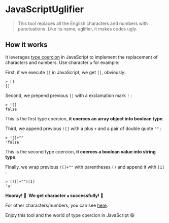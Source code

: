 # JavaScriptUglifier

> This tool replaces all the English characters and numbers with punctuations. Like its name, uglifier, it makes codes ugly.

## How it works

It leverages [type coercion](https://developer.mozilla.org/en-US/docs/Glossary/Type_coercion) in JavaScript to implement the replacement of characters and numbers. Use character `a` for example:

First, if we execute `[]` in JavaScript, we get `[]`, obviously:
```
> []
[]
```

Second, we prepend previous `[]` with a exclamation mark `!` :
```
> ![]
false
```
This is the first type coercion, **it coerces an array object into boolean type**.

Third, we append previous `![]` with a plus `+` and a pair of double quote `""` :
```
> ![]+""
'false'
```
This is the second type coercion, **it coerces a boolean value into string type**.

Finally, we wrap previous `![]+""` with parentheses `()` and append it with `[1]` :
```
> (![]+"")[1]
'a'
```
**Hooray! 🥳 &nbsp;We get character `a` successfully! 🎉**

For other characters/numbers, you can see [here](https://github.com/ex860/JavaScriptUglifier/blob/main/src/jsUglifier.js).

Enjoy this tool and the world of type coercion in JavaScript 😃
